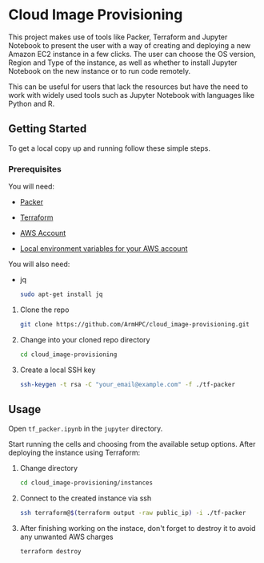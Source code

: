 <a name="readme-top"></a>


<!-- ABOUT THE PROJECT -->
# Cloud Image Provisioning

This project makes use of tools like Packer, Terraform and Jupyter Notebook to present the user with a way of creating and deploying 
a new Amazon EC2 instance in a few clicks. The user can choose the OS version, Region and Type of the instance, as well as whether to
install Jupyter Notebook on the new instance or to run code remotely.

This can be useful for users that lack the resources but have the need to work with widely used tools such as Jupyter Notebook with languages like Python and R.

<!-- GETTING STARTED -->
## Getting Started

To get a local copy up and running follow these simple steps.

### Prerequisites

You will need:

* [Packer](https://developer.hashicorp.com/packer/tutorials/docker-get-started/get-started-install-cli)

* [Terraform](https://developer.hashicorp.com/terraform/tutorials/aws-get-started/install-cli)

* [AWS Account](https://portal.aws.amazon.com/billing/signup?nc2=h_ct&src=default&redirect_url=https%3A%2F%2Faws.amazon.com%2Fregistration-confirmation#/start)

* [Local environment variables for your AWS account](https://docs.aws.amazon.com/cli/latest/userguide/cli-configure-envvars.html#envvars-set)

You will also need:

* jq  
  ```sh
  sudo apt-get install jq
  ```


1. Clone the repo
   ```sh
   git clone https://github.com/ArmHPC/cloud_image-provisioning.git
   ```
2. Change into your cloned repo directory
   ```sh
   cd cloud_image-provisioning
   ```
3. Create a local SSH key
   ```sh
   ssh-keygen -t rsa -C "your_email@example.com" -f ./tf-packer
   ```


<!-- USAGE EXAMPLES -->
## Usage

Open `tf_packer.ipynb` in the `jupyter` directory.

Start running the cells and choosing from the available setup options.
After deploying the instance using Terraform:

1. Change directory
   ```sh
   cd cloud_image-provisioning/instances
   ```
2. Connect to the created instance via ssh
   ```sh
   ssh terraform@$(terraform output -raw public_ip) -i ./tf-packer
   ```
3. After finishing working on the instace, don't forget to destroy it to avoid any unwanted AWS charges
   ```sh
   terraform destroy
   ```



